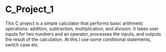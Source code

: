 # C_Project_1
This C project is a simple calculator that performs basic arithmetic operations: addition, subtraction, multiplication, and division. It takes user inputs for two numbers and an operator, processes the inputs, and outputs the result of the calculation. At this I use some conditional statements, switch case etc.
